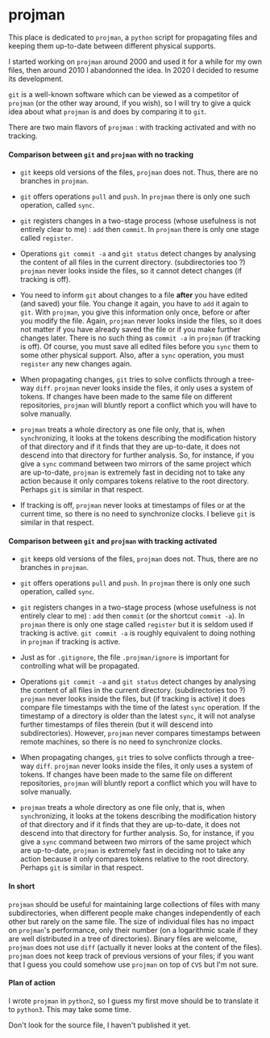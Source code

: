 # projman

This place is dedicated to `projman`, a `python` script for propagating files and keeping them
up-to-date between different physical supports.

I started working on `projman` around 2000 and used it for a while for my own files,
then around 2010 I abandonned the idea.
In 2020 I decided to resume its development.

`git` is a well-known software which can be viewed as a competitor of `projman`
(or the other way around, if you wish), so I will try to give a quick idea about what `projman`
is and does by comparing it to `git`.

There are two main flavors of `projman` : with tracking activated and with no tracking.

#### Comparison between `git` and `projman` with no tracking

* `git` keeps old versions of the files, `projman` does not.
Thus, there are no branches in `projman`.

* `git` offers operations `pull` and `push`.
In `projman` there is only one such operation, called `sync`.

* `git` registers changes in a two-stage process (whose usefulness is not entirely clear to me) :
`add` then `commit`.
In `projman` there is only one stage called `register`.

* Operations `git commit -a` and `git status` detect changes by analysing the content of all files in
the current directory. (subdirectories too ?)
`projman` never looks inside the files, so it cannot detect changes (if tracking is off).

* You need to inform `git` about changes to a file __after__ you have edited (and saved) your file.
You change it again, you have to `add` it again to `git`.
With `projman`, you give this information only once, before or after you modify the file.
Again, `projman` never looks inside the files, so it does not matter if you have already saved
the file or if you make further changes later.
There is no such thing as `commit -a` in `projman` (if tracking is off).
Of course, you must save all edited files before you `sync` them to some other physical support.
Also, after a `sync` operation, you must `register` any new changes again.

* When propagating changes, `git` tries to solve conflicts through a tree-way `diff`.
`projman` never looks inside the files, it only uses a system of tokens.
If changes have been made to the same file on different repositories,
`projman` will bluntly report a conflict which you will have to solve manually.

* `projman` treats a whole directory as one file only, that is, when `sync`hronizing, it looks at
the tokens describing the modification history of that directory and if it finds that they
are up-to-date, it does not descend into that directory for further analysis.
So, for instance, if you give a `sync` command between two mirrors of the same project
which are up-to-date, `projman` is extremely fast in deciding not to take any action
because it only compares tokens relative to the root directory.
Perhaps `git` is similar in that respect.

* If tracking is off, `projman` never looks at timestamps of files or at the current time, 
so there is no need to synchronize clocks.
I believe `git` is similar in that respect.

#### Comparison between `git` and `projman` with tracking activated

* `git` keeps old versions of the files, `projman` does not.
Thus, there are no branches in `projman`.

* `git` offers operations `pull` and `push`.
In `projman` there is only one such operation, called `sync`.

* `git` registers changes in a two-stage process (whose usefulness is not entirely clear to me) :
`add` then `commit` (or the shortcut `commit -a`).
In `projman` there is only one stage called `register` but it is seldom used if tracking is active.
`git commit -a` is roughly equivalent to doing nothing in `projman` if tracking is active.

* Just as for `.gitignore`, the file `.projman/ignore` is important for controlling what will be propagated.

* Operations `git commit -a` and `git status` detect changes by analysing the content of all files in
the current directory. (subdirectories too ?)
`projman` never looks inside the files, but (if tracking is active) it does compare file timestamps with 
the time of the latest `sync` operation.
If the timestamp of a directory is older than the latest `sync`,
it will not analyse further timestamps of files therein
(but it will descend into subdirectories).
However, `projman` never compares timestamps between remote machines, 
so there is no need to synchronize clocks.

* When propagating changes, `git` tries to solve conflicts through a tree-way `diff`.
`projman` never looks inside the files, it only uses a system of tokens.
If changes have been made to the same file on different repositories,
`projman` will bluntly report a conflict which you will have to solve manually.

* `projman` treats a whole directory as one file only, that is, when `sync`hronizing, it looks at
the tokens describing the modification history of that directory and if it finds that they
are up-to-date, it does not descend into that directory for further analysis.
So, for instance, if you give a `sync` command between two mirrors of the same project
which are up-to-date, `projman` is extremely fast in deciding not to take any action
because it only compares tokens relative to the root directory.
Perhaps `git` is similar in that respect.

#### In short 

`projman` should be useful for maintaining large collections
of files with many subdirectories, when different people make changes independently
of each other but rarely on the same file.
The size of individual files has no impact on `projman`'s performance, only their number
(on a logarithmic scale if they are well distributed in a tree of directories).
Binary files are welcome, `projman` does not use `diff`
(actually it never looks at the content of the files).
`projman` does not keep track of previous versions of your files;
if you want that I guess you could somehow use `projman` on top of `CVS` but I'm not sure.

#### Plan of action 

I wrote `projman` in `python2`, so I guess my first move should be to translate it to `python3`.
This may take some time.

Don't look for the source file, I haven't published it yet.
